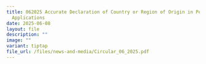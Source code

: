 ```yaml
---
title: 062025 Accurate Declaration of Country or Region of Origin in Permit
  Applications
date: 2025-06-08
layout: file
description: ""
image: ""
variant: tiptap
file_url: /files/news-and-media/Circular_06_2025.pdf
---
```

